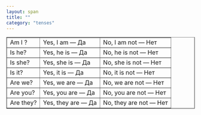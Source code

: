 ```yaml
---
layout: span
title: ""
category: "tenses"
---
```

<section class='rules'><table style="text—align: left;" border="1" cellpadding="5" cellspacing="0"><tbody>
<tr>
<td>Am I ?</td>
      <td>Yes, I am — Да</td>
      <td>No, I am not — Нет</td>
    </tr>
<tr>
<td>Is he?</td>
      <td>Yes, he is — Да</td>
      <td>No, he is not — Нет</td>
    </tr>
<tr>
<td>Is she?</td>
      <td>Yes, she is — Да</td>
      <td>No, she is not — Нет</td>
    </tr>
<tr>
<td>Is it?</td>
      <td>Yes, it is — Да</td>
      <td>No, it is not — Нет</td>
    </tr>
<tr>
<td>Are we?</td>
      <td>Yes, we are — Да</td>
      <td>No, we are not — Нет</td>
    </tr>
<tr>
<td>Are you?</td>
      <td>Yes, you are — Да</td>
      <td>No, you are not — Нет</td>
    </tr>
<tr>
<td>Are they?</td>
      <td>Yes, they are — Да</td>
      <td>No, they are not — Нет</td>
    </tr>
</tbody></table></section>